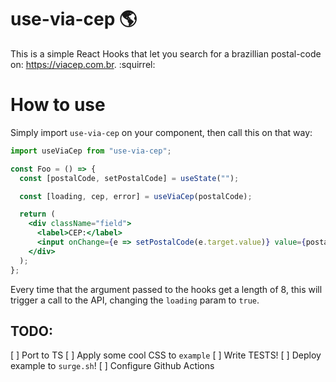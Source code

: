 # use-via-cep :earth_americas:

This is a simple React Hooks that let you search for a brazillian postal-code on: https://viacep.com.br. :squirrel:

# How to use

Simply import `use-via-cep` on your component, then call this on that way:

```jsx
import useViaCep from "use-via-cep";

const Foo = () => {
  const [postalCode, setPostalCode] = useState("");

  const [loading, cep, error] = useViaCep(postalCode);

  return (
    <div className="field">
      <label>CEP:</label>
      <input onChange={e => setPostalCode(e.target.value)} value={postalCode} />
    </div>
  );
};
```

Every time that the argument passed to the hooks get a length of 8, this will trigger a call to the API, changing the `loading` param to `true`.

## TODO:

[ ] Port to TS
[ ] Apply some cool CSS to `example`
[ ] Write TESTS!
[ ] Deploy example to `surge.sh`!
[ ] Configure Github Actions
